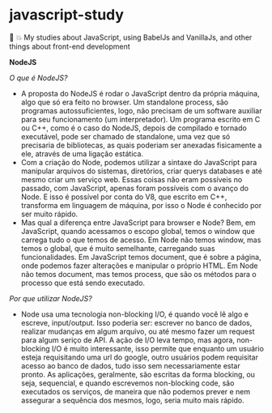 # javascript-study
:ledger: 💥 My studies about JavaScript, using BabelJs and VanillaJs, and other things about front-end development 


**NodeJS**

*O que é NodeJS?*

 - A proposta do NodeJS é rodar o JavaScript dentro da própria máquina, algo que só era feito no browser. Um standalone process, são programas autossuficientes, logo, não precisam de um software auxiliar para seu funcionamento (um interpretador). Um programa escrito em C ou C++, como é o caso do NodeJS, depois de compilado e tornado executável, pode ser chamado de standalone, uma vez que só precisaria de bibliotecas, as quais poderiam ser anexadas fisicamente a ele, através de uma ligação estática.  
 - Com a criação do Node, podemos utilizar a sintaxe do JavaScript para manipular arquivos do sistemas, diretórios, criar querys databases e até mesmo criar um serviço web. Essas coisas não eram possíveis no passado, com JavaScript, apenas foram possíveis com o avanço do Node. E isso é possível por conta do V8, que escrito em C++, transforma em linguagem de máquina, por isso o Node é conhecido por ser muito rápido. 
 - Mas qual a diferença entre JavaScript para browser e Node? Bem, em JavaScript, quando acessamos o escopo global, temos o window que carrega tudo o que temos de acesso. Em Node não temos window, mas temos o global, que é muito semelhante, carregando suas funcionalidades. Em JavaScript temos document, que é sobre a página, onde podemos fazer alterações e manipular o próprio HTML. Em Node não temos document, mas temos process, que são os métodos para o processo que está sendo executado. 
  
  
*Por que utilizar NodeJS?*

 - Node usa uma tecnologia non-blocking I/O, é quando você lê algo e escreve, input/output. Isso poderia ser: escrever no banco de dados, realizar mudanças em algum arquivo, ou até mesmo fazer um request para algum seriço de API. A ação de I/O leva tempo, mas agora, non-blocking I/O é muito interessante, isso permite que enquanto um usuário esteja requisitando uma url do google, outro usuários podem requisitar acesso ao banco de dados, tudo isso sem necessariamente estar pronto. As aplicações, geralmente, são escritas da forma blocking, ou seja, sequencial, e quando escrevemos non-blocking code, são executados os serviços, de maneira que não podemos prever e nem assegurar a sequência dos mesmos, logo, seria muito mais rápido. 
  
